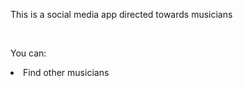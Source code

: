 <p> This is a social media app directed towards musicians </p><br><p> You can: </p><li> Find other musicians </li> 
